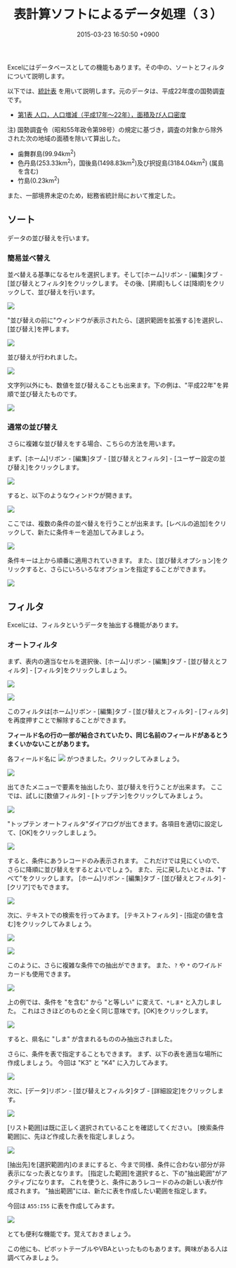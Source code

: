 ﻿---
layout: page
title: 表計算ソフトによるデータ処理（３）
date: 2015-03-23 16:50:50 +0900
purposes:
    - ソートやフィルタの使い方の理解
---


Excelにはデータベースとしての機能もあります。その中の、ソートとフィルタについて説明します。

以下では、[統計表](./population.xls) を用いて説明します。元のデータは、平成22年度の国勢調査です。


-   [第1表 人口，人口増減（平成17年〜22年），面積及び人口密度](http://www.e-stat.go.jp/SG1/estat/GL02020101.do?method=csvDownload&fileId=000007591144&releaseCount=1)

<div class="panel panel-default">
<div class="panel-body">
注) 国勢調査令（昭和55年政令第98号）の規定に基づき，調査の対象から除外された次の地域の面積を除いて算出した。
<ul>
<li>歯舞群島(99.94km<sup>2</sup>)</li>
<li>色丹島(253.33km<sup>2</sup>)，国後島(1498.83km<sup>2</sup>)及び択捉島(3184.04km<sup>2</sup>) (属島を含む)</li>
<li>竹島(0.23km<sup>2</sup>)</li>
</ul>
また、一部境界未定のため，総務省統計局において推定した。
</div>
</div>


ソート
------

データの並び替えを行います。

### 簡易並べ替え

並べ替える基準になるセルを選択します。そして[ホーム]リボン - [編集]タブ - [並び替えとフィルタ]をクリックします。
その後、[昇順]もしくは[降順]をクリックして、並び替えを行います。

![](pic/az1.png)

"並び替えの前に"ウィンドウが表示されたら、[選択範囲を拡張する]を選択し、[並び替え]を押します。

![](pic/az2.png)

並び替えが行われました。

![](pic/az3.png)

文字列以外にも、数値を並び替えることも出来ます。下の例は、"平成22年"を昇順で並び替えたものです。

![](pic/az4.png)

### 通常の並び替え

さらに複雑な並び替えをする場合、こちらの方法を用います。

まず、[ホーム]リボン - [編集]タブ - [並び替えとフィルタ] - [ユーザー設定の並び替え]をクリックします。

![](pic/sort1.png)

すると、以下のようなウィンドウが開きます。

![](pic/sort2.png)

ここでは、複数の条件の並べ替えを行うことが出来ます。[レベルの追加]をクリックして、新たに条件キーを追加してみましょう。

![](pic/sort3.png)

条件キーは上から順番に適用されていきます。
また、[並び替えオプション]をクリックすると、さらにいろいろなオプションを指定することができます。

![](pic/sort4.png)


フィルタ
--------

Excelには、フィルタというデータを抽出する機能があります。

### オートフィルタ

まず、表内の適当なセルを選択後、[ホーム]リボン - [編集]タブ - [並び替えとフィルタ] - [フィルタ]をクリックしましょう。

![](pic/filter1.png)

![](pic/filter2.png)

このフィルタは[ホーム]リボン - [編集]タブ - [並び替えとフィルタ] - [フィルタ]を再度押すことで解除することができます。

<strong>フィールド名の行の一部が結合されていたり、同じ名前のフィールドがあるとうまくいかないことがあります。</strong>

各フィールド名に <span><img src="pic/filter.png" /></span> がつきました。クリックしてみましょう。

![](pic/filter3.png)

出てきたメニューで要素を抽出したり、並び替えを行うことが出来ます。
ここでは、試しに[数値フィルタ] - [トップテン]をクリックしてみましょう。

![](pic/top1.png)

"トップテン オートフィルタ"ダイアログが出てきます。各項目を適切に設定して、[OK]をクリックしましょう。

![](pic/top2.png)

すると、条件にあうレコードのみ表示されます。
これだけでは見にくいので、さらに降順に並び替えをするとよいでしょう。
また、元に戻したいときは、"すべて"をクリックします。
[ホーム]リボン - [編集]タブ - [並び替えとフィルタ] - [クリア]でもできます。

![](pic/top3.png)

次に、テキストでの検索を行ってみます。
[テキストフィルタ] - [指定の値を含む]をクリックしてみましょう。

![](pic/textfilter1.png)

![](pic/textfilter2.png)

このように、さらに複雑な条件での抽出ができます。
また、`?` や `*` のワイルドカードも使用できます。

![](pic/textfilter4.png)

上の例では、条件を "を含む" から "と等しい" に変えて、`*しま*` と入力しました。
これはさきほどのものと全く同じ意味です。[OK]をクリックします。

![](pic/textfilter3.png)

すると、県名に "しま" が含まれるもののみ抽出されました。

さらに、条件を表で指定することもできます。
まず、以下の表を適当な場所に作成しましょう。
今回は "K3" と "K4" に入力してみます。

![](pic/textfilter7.png)

次に、[データ]リボン - [並び替えとフィルタ]タブ - [詳細設定]をクリックします。

![](pic/textfilter5.png)

[リスト範囲]は既に正しく選択されていることを確認してください。
[検索条件範囲]に、先ほど作成した表を指定しましょう。

![](pic/textfilter6.png)

[抽出先]を[選択範囲内]のままにすると、今まで同様、条件に合わない部分が非表示になった表となります。
[指定した範囲]を選択すると、下の"抽出範囲"がアクティブになります。
これを使うと、条件にあうレコードのみの新しい表が作成されます。
"抽出範囲"には、新たに表を作成したい範囲を指定します。

今回は `A55:I55` に表を作成してみます。

![](pic/textfilter8.png)

とても便利な機能です。覚えておきましょう。

この他にも、ピボットテーブルやVBAといったものもあります。興味がある人は調べてみましょう。

